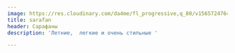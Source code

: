 ```yaml
---
image: https://res.cloudinary.com/da4me/fl_progressive,q_80/v1565724764/uploads/IMG_3389_gustoc.jpg
title: sarafan
header: Сарафаны
description: 'Летние,  легкие и очень стильные '

---
```


